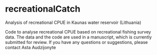 # recreationalCatch
Analysis of recreational CPUE in Kaunas water reservoir (Lithuania)

Code to analyse recreational CPUE based on recreational fishing survey data. The data and the code are used in a manuscript, which is currently submitted for review. If you have any questions or suggestions, please contact Asta Audzijonyte 


